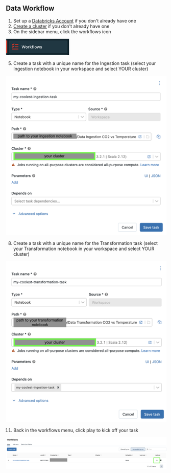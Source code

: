 ## Data Workflow
1. Set up a [Databricks Account](https://github.com/data-derp/documentation/blob/master/databricks/README.md) if you don't already have one
2. [Create a cluster](https://github.com/data-derp/documentation/blob/master/databricks/setup-cluster.md) if you don't already have one
3. On the sidebar menu, click the workflows icon

![img.png](img.png)

5. Create a task with a unique name for the Ingestion task (select your Ingestion notebook in your workspace and select YOUR cluster)

![databricks-workflow-ingestion-task.png](./assets/databricks-workflow-ingestion-task.png)

8. Create a task with a unique name for the Transformation task (select your Transformation notebook in your workspace and select YOUR cluster)

![databricks-workflow-transformation-task.png](./assets/databricks-workflow-transformation-task.png)

11. Back in the workflows menu, click play to kick off your task

![databricks-workflow-trigger.png](./assets/databricks-workflow-trigger.png)